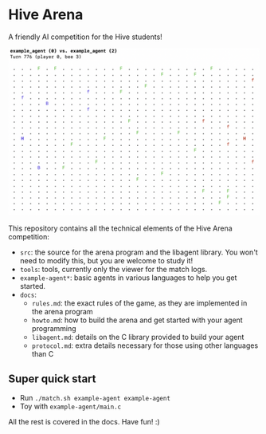 Hive Arena
==========

A friendly AI competition for the Hive students!

![Viewer screenshot](viewer-screenshot.png)

This repository contains all the technical elements of the Hive Arena competition:

- `src`: the source for the arena program and the libagent library. You won't need to modify this, but you are welcome to study it!
- `tools`: tools, currently only the viewer for the match logs.
- `example-agent*`: basic agents in various languages to help you get started.
- `docs`:
    - `rules.md`: the exact rules of the game, as they are implemented in the arena program
    - `howto.md`: how to build the arena and get started with your agent programming
    - `libagent.md`: details on the C library provided to build your agent
    - `protocol.md`: extra details necessary for those using other languages than C

Super quick start
-----------------

- Run `./match.sh example-agent example-agent`
- Toy with `example-agent/main.c`

All the rest is covered in the docs. Have fun! :)
